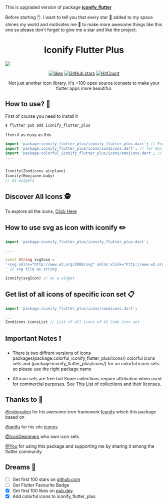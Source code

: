 This is upgraded version of package <b>[iconify_flutter](https://pub.dev/packages/iconify_flutter)</b>

Before starting ✋. I want to tell you that every star 🌟 added to my space shines my world and motivates me 💪 to make more awesome things like this one so please don't forget to give me a star and like the project.

<h1 align="center">Iconify Flutter Plus</h1>
<a href="https://andronasef.dev/iconify_flutter/"><img src="https://github.com/andronasef/iconify_flutter/raw/master/website/screenshots/1.png"/></a>

<div align="center" style="margin-top:10px"> 
  
[![likes](https://img.shields.io/pub/likes/iconify_flutter_plus?logo=dart)](https://pub.dev/packages/iconify_flutter_plus)
[![GitHub stars](https://img.shields.io/github/stars/andronasef/iconify_flutter_plus.svg?style=flat&label=Star&maxAge=3600&logo=github&color=success)](https://github.com/bineshburjamagar/iconify_flutter_plus/)
[![HitCount](https://hits.dwyl.com/andronasef/iconify_flutter_plus.svg?style=flat)](https://pub.dev/packages/iconify_flutter_plus)

</div>

<p align="center">Not just another icon library. it's +100 open source iconsets to make your flutter apps more beautiful.</p>

## How to use? 🤔

First of course you need to install it

```console
$ flutter pub add iconify_flutter_plus
```

Then it as easy as this

```dart
import 'package:iconify_flutter_plus/iconify_flutter_plus.dart'; // For Iconify Widget
import 'package:iconify_flutter_plus/icons/zondicons.dart'; // for Non Colorful Icons
import 'package:colorful_iconify_flutter_plus/icons/emojione.dart'; // for Colorful Icons
....


Iconify(Zondicons.airplane)
Iconify(Emojione.baby)
// as widgets
```

## Discover All Icons 🕵️

To explore all the icons, [Click Here](https://andronasef.github.io/iconify_flutter)

## How to use svg as icon with iconify ✏️

```dart
import 'package:iconify_flutter_plus/iconify_flutter_plus.dart';

....

const String svgIcon =
'<svg xmlns="http://www.w3.org/2000/svg" xmlns:xlink="http://www.w3.org/1999/xlink" aria-hidden="true" role="img" class="iconify iconify--ic" width="32" height="32" preserveAspectRatio="xMidYMid meet" viewBox="0 0 24 24"><path fill="#000000" d="M3 3h18v18H3z"></path></svg>
' // svg file as string

Iconify(svgIcon) // as a widget
```

## Get list of all icons of specific icon set 📋

```dart
import 'package:iconify_flutter_plus/icons/zondicons.dart';

...
Zondicons.iconsList // List of all icons of VS Code icon set
```

## Important Notes ❗

- There is two diffrent versions of icons packages(package:colorful_iconify_flutter_plus/icons/) colorful icons sets and (package:iconify_flutter_plus/icons/) for un colorful icons sets. so please use the right package name

- All icon sets are free but Some collections require attribution when used for commercial purposes. See [This List](https://github.com/iconify/icon-sets/blob/master/collections.md) of collections and their licenses.

## Thanks to 🙏

[@cyberalien](https://github.com/cyberalien) for his awesome icon framework [Iconify](https://github.com/iconify) which this package based on

[@antfu](https://github.com/antfu) for his site [icones](https://github.com/antfu/icones)

[@IconDesigners](https://github.com/iconify/icon-sets/blob/master/collections.md) who own icon sets

[@You](https://www.reactiongifs.us/wp-content/uploads/2019/03/Thank-U.gif) for using this package and supporting me by sharing it among the flutter community

## Dreams 💭

- [ ] Get first 100 stars on [github.com](https://github.com/bineshburjamagar/iconify_flutter_plus/)
- [ ] Get Flutter Favourite Badge
- [x] Get first 100 likes on [pub.dev](https://pub.dev/packages/iconify_flutter_plus/)
- [x] Add colorful icons to iconify_flutter_plus
